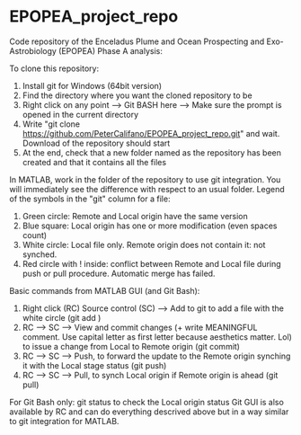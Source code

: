 # EPOPEA_project_repo
Code repository of the Enceladus Plume and Ocean Prospecting and Exo-Astrobiology (EPOPEA) Phase A analysis: 

To clone this repository:
1) Install git for Windows (64bit version)
2) Find the directory where you want the cloned repository to be
3) Right click on any point --> Git BASH here --> Make sure the prompt is opened in the current directory
4) Write "git clone https://github.com/PeterCalifano/EPOPEA_project_repo.git" and wait. Download of the repository should start
5) At the end, check that a new folder named as the repository has been created and that it contains all the files

In MATLAB, work in the folder of the repository to use git integration. You will immediately see the difference with respect to an usual folder.
Legend of the symbols in the "git" column for a file: 
1) Green circle: Remote and Local origin have the same version 
2) Blue square: Local origin has one or more modification (even spaces count)
3) White circle: Local file only. Remote origin does not contain it: not synched.
4) Red circle with ! inside: conflict between Remote and Local file during push or pull procedure. Automatic merge has failed.

Basic commands from MATLAB GUI (and Git Bash):
1) Right click (RC) Source control (SC) --> Add to git to add a file with the white circle (git add <file>)
2) RC --> SC --> View and commit changes (+ write MEANINGFUL comment. Use capital letter as first letter because aesthetics matter. Lol) to issue a change from Local to      Remote origin (git commit)
3) RC --> SC --> Push, to forward the update to the Remote origin synching it with the Local stage status (git push)
4) RC --> SC --> Pull, to synch Local origin if Remote origin is ahead (git pull)
  
For Git Bash only: git status to check the Local origin status
Git GUI is also available by RC and can do everything descrived above but in a way similar to git integration for MATLAB.


